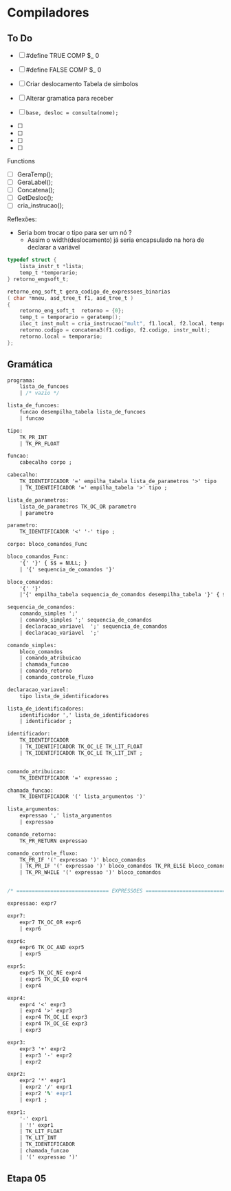 # Compiladores 

## To Do 

- [ ] #define TRUE COMP $_ 0
- [ ] #define FALSE COMP $_ 0 
- [ ] Criar deslocamento Tabela de simbolos
- [ ] Alterar gramatica para receber

- [ ] `base, desloc = consulta(nome);`
- [ ]  
- [ ] 
- [ ] 
- [ ]  
Functions 
- [ ] GeraTemp();
- [ ] GeraLabel();
- [ ] Concatena();
- [ ] GetDesloc();
- [ ] cria_instrucao();

Reflexões: 
- Seria bom trocar o tipo para ser um nó ? 
    - Assim o width(deslocamento) já seria encapsulado na hora de declarar a variável 

```c
typedef struct { 
    lista_instr_t *lista;
    temp_t *temporario;
} retorno_engsoft_t;

retorno_eng_soft_t gera_codigo_de_expressoes_binarias
( char *mneu, asd_tree_t f1, asd_tree_t )
{
    retorno_eng_soft_t  retorno = {0};
    temp_t = temporario = geratemp();
    iloc_t inst_mult = cria_instrucao("mult", f1.local, f2.local, temporario);
    retorno.codigo = concatena3(f1.codigo, f2.codigo, instr_mult);
    retorno.local = temporario;
};

```


## Gramática

```yacc
programa: 
    lista_de_funcoes
    | /* vazio */

lista_de_funcoes: 
    funcao desempilha_tabela lista_de_funcoes
    | funcao

tipo: 
    TK_PR_INT 
    | TK_PR_FLOAT

funcao: 
    cabecalho corpo ;

cabecalho: 
    TK_IDENTIFICADOR '=' empilha_tabela lista_de_parametros '>' tipo 
    | TK_IDENTIFICADOR '=' empilha_tabela '>' tipo ;

lista_de_parametros: 
    lista_de_parametros TK_OC_OR parametro
    | parametro

parametro: 
    TK_IDENTIFICADOR '<' '-' tipo ;

corpo: bloco_comandos_Func

bloco_comandos_Func: 
    '{' '}' { $$ = NULL; }
    | '{' sequencia_de_comandos '}'

bloco_comandos: 
    '{' '}' 
    |'{' empilha_tabela sequencia_de_comandos desempilha_tabela '}' { $$ = $3; };

sequencia_de_comandos: 
    comando_simples ';' 
    | comando_simples ';' sequencia_de_comandos
    | declaracao_variavel  ';' sequencia_de_comandos 
    | declaracao_variavel  ';' 

comando_simples: 
    bloco_comandos
    | comando_atribuicao
    | chamada_funcao
    | comando_retorno
    | comando_controle_fluxo

declaracao_variavel:  
    tipo lista_de_identificadores 

lista_de_identificadores: 
    identificador ',' lista_de_identificadores
    | identificador ;

identificador: 
    TK_IDENTIFICADOR 
    | TK_IDENTIFICADOR TK_OC_LE TK_LIT_FLOAT 
    | TK_IDENTIFICADOR TK_OC_LE TK_LIT_INT ;    


comando_atribuicao: 
    TK_IDENTIFICADOR '=' expressao ;

chamada_funcao: 
    TK_IDENTIFICADOR '(' lista_argumentos ')'

lista_argumentos: 
    expressao ',' lista_argumentos
    | expressao

comando_retorno: 
    TK_PR_RETURN expressao 

comando_controle_fluxo: 
    TK_PR_IF '(' expressao ')' bloco_comandos
    | TK_PR_IF '(' expressao ')' bloco_comandos TK_PR_ELSE bloco_comandos 
    | TK_PR_WHILE '(' expressao ')' bloco_comandos 


/* ============================== EXPRESSOES ============================== */

expressao: expr7

expr7: 
    expr7 TK_OC_OR expr6
    | expr6

expr6: 
    expr6 TK_OC_AND expr5
    | expr5

expr5: 
    expr5 TK_OC_NE expr4
    | expr5 TK_OC_EQ expr4
    | expr4

expr4:
    expr4 '<' expr3
    | expr4 '>' expr3
    | expr4 TK_OC_LE expr3
    | expr4 TK_OC_GE expr3
    | expr3

expr3: 
    expr3 '+' expr2
    | expr3 '-' expr2
    | expr2

expr2: 
    expr2 '*' expr1 
    | expr2 '/' expr1 
    | expr2 '%' expr1 
    | expr1 ;

expr1: 
    '-' expr1 
    | '!' expr1 
    | TK_LIT_FLOAT 
    | TK_LIT_INT 
    | TK_IDENTIFICADOR 
    | chamada_funcao  
    | '(' expressao ')' 


```


## Etapa 05 


